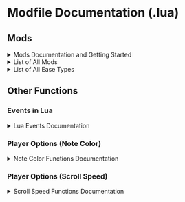 # Modfile Documentation (.lua)

## Mods
<details>
<summary>Mods Documentation and Getting Started</summary>

Mods for a chart are stored in a .lua file! This file is executed at gameplay.
There are two kinds of mod initialization calls, "Mod" and "Ease".

For basic mods, first we need to call the container object which stores all of our chart mods.
To call this object's method, we use `xdrv.Mod` or `xdrv.Set`.
The arguments it takes are:
- The mod name
- The value to set the mod to
- Whether to set the mod at a specific beat or time in seconds ('beat' or 'time')
- The beat or time in seconds

Putting this together, we get:
<br>
`xdrv.Mod("speed", 1, "time", 8);`
<br>
OR
<br>
`xdrv.Set("speed", 1, "time", 8);`
<br>
Which sets the mod "speed", to a value of 1, at exactly 8 seconds into the chart.

For eased mods, we need to call `xdrv.Ease`.
The arguments it takes are:
- The mod name
- The starting value
- The ending value
- Whether to set the mod at a specific beat or time in seconds (`'beat'` or `'time'`)
- The beat or time in seconds to start easing our mod
- Whether to set the duration as length or as its ending point, in beat or time in seconds as determined by the fourth parameter (`'end'` or `'len'`)
- The end point of our ease as a beat or time in seconds, or length in beats or time in seconds
- The type of ease to use

The final method call will look like this:
<br>
`xdrv.Ease("speed", 0, 1, "beat", 4, "len", 8, "linear");`
<br>

Which means to ease the "speed" modifier value from 0 to 1, starting at beat 4, for a length of 8 beats with the linear ease type.
</details>

<details>
<summary>List of All Mods</summary>

"speed" (Column specific variants: "speedX" where X is 1-9, Aliases: "noteX_speed" where X is 1-9, "gearleft_speed", "gearright_speed", "drift_speed")
- Changes the scroll speed multiplier independent of actual scroll speed.

"brake" (Column specific variants: "brakeX" where X is 1-9, Aliases: "brakeX_speed" where X is 1-9, "gearleft_brake", "gearright_brake", "drift_brake")
- Slows down notes as they get closer to the judge line.

"accel" (Column specific variants: "accelX" where X is 1-9, Aliases: "accelX_speed" where X is 1-9, "gearleft_accel", "gearright_accel", "drift_accel")
- Speeds up notes as they start approaching the judge line.

"camera_position_x" (Alias: "camera_move_x")
- Move the camera along the X axis.

"camera_position_y" (Alias: "camera_move_y")
- Move the camera along the Y axis.

"camera_position_z" (Alias: "camera_move_z")       
- Move the camera along the Z axis.

"camera_rotation_x" (Alias: "camera_rotate_x")       
- Rotate the camera around the X axis.

"camera_rotation_y" (Alias: "camera_rotate_y")       
- Rotate the camera around the Y axis.

"camera_rotation_z" (Alias: "camera_rotate_z")       
- Rotate the camera around the Z axis.

"camera_fov" (Alias: "camera_field_of_view")
- Change the camera's field of view. Only applies to perspective (default) camera. Default: 100, Minimum: 1, Maximum: 179

"camera_size" (Alias: "camera_orthographic_size")
- Change the camera's size. Only applies to orthographic camera. Default: 5, if set to 0, this will be set to 0.01 to avoid errors.

"note_move_x" (Column specific variant: "noteX_move_x" where X is 1-6)
- Move all notes along the X axis.

"note_move_y" (Column specific variant: "noteX_move_y" where X is 1-6)
- Move all notes along the Y axis.

"note_move_z" (Column specific variant: "noteX_move_z" where X is 1-6)
- Move all notes along the Z axis.

"note_rotate_x" (Column specific variant: "noteX_rotate_x" where X is 1-6)
- Rotate the notes around the X axis.

"note_rotate_y" (Column specific variant: "noteX_rotate_y" where X is 1-6)
- Rotate the notes around the Y axis.

"note_rotate_z" (Column specific variant: "noteX_rotate_z" where X is 1-6)
- Rotate the notes around the Z axis.

"note_scale_x" (Column specific variant: "noteX_scale_x" where X is 1-6)
- Changes the scale of the notes along the X axis.

"note_scale_y" (Column specific variant: "noteX_scale_y" where X is 1-6)
- Changes the scale of the notes along the Y axis.

"note_scale_z" (Column specific variant: "noteX_scale_z" where X is 1-6)
- Changes the scale of the notes along the Z axis.

"gear_move_x" (Column specific variants: "gearleft_move_x" and "gearright_move_x")
- Move both gears along the X axis.

"gear_move_y" (Column specific variants: "gearleft_move_y" and "gearright_move_y")
- Move both gears along the Y axis.

"gear_move_z" (Column specific variants: "gearleft_move_z" and "gearright_move_z")
- Move both gears along the Z axis.

"gear_rotate_x" (Column specific variants: "gearleft_rotate_x" and "gearright_rotate_x")
- Rotate both gears around the X axis.

"gear_rotate_y" (Column specific variants: "gearleft_rotate_y" and "gearright_rotate_y")
- Rotate both gears around the Y axis.

"gear_rotate_z" (Column specific variants: "gearleft_rotate_z" and "gearright_rotate_z")
- Rotate both gears around the Z axis.

"gear_scale_x" (Column specific variants: "gearleft_scale_x" and "gearright_scale_x")
- Changes the scale of the gears along the X axis.

"gear_scale_y" (Column specific variants: "gearleft_scale_y" and "gearright_scale_y")
- Changes the scale of the gears along the Y axis.

"gear_scale_z" (Column specific variants: "gearleft_scale_z" and "gearright_scale_z")
- Changes the scale of the gears along the Z axis.

"drift_move_x" (Column specific variants: "driftleft_move_x" and "driftright_move_x")
- Move drift notes along the X axis.

"drift_move_y" (Column specific variants: "driftleft_move_y" and "driftright_move_y")
- Move drift notes along the Y axis.

"drift_move_z" (Column specific variants: "driftleft_move_z" and "driftright_move_z")
- Move drift notes along the Z axis.

"drift_rotate_x" (Column specific variants: "driftleft_rotate_x" and "driftright_rotate_x")
- Rotate drift notes around the X axis.

"drift_rotate_y" (Column specific variants: "driftleft_rotate_y" and "driftright_rotate_y")
- Rotate drift notes around the Y axis.

"drift_rotate_z" (Column specific variants: "driftleft_rotate_z" and "driftright_rotate_z")
- Rotate drift notes around the Z axis.

"drift_scale_x" (Column specific variants: "driftleft_scale_x" and "driftright_scale_x")
- Changes the scale of the drift notes along the X axis.

"drift_scale_y" (Column specific variants: "driftleft_scale_y" and "driftright_scale_y")
- Changes the scale of the drift notes along the Y axis.

"drift_scale_z" (Column specific variants: "driftleft_scale_z" and "driftright_scale_z")
- Changes the scale of the drift notes along the Z axis.

"track_move_x" (Track specific variants: "trackleft_move_x" and "trackright_move_x")
- Move the tracks along the X axis.

"track_move_y" (Track specific variants: "trackleft_move_y" and "trackright_move_y")
- Move the tracks along the Y axis.

"track_move_z" (Track specific variants: "trackleft_move_z" and "trackright_move_z")
- Move the tracks along the Z axis.

"track_rotate_x" (Track specific variants: "trackleft_rotate_x" and "trackright_rotate_x")
- Rotate the tracks around the X axis.

"track_rotate_y" (Track specific variants: "trackleft_rotate_y" and "trackright_rotate_y")
- Rotate the tracks around the Y axis.

"track_rotate_z" (Track specific variants: "trackleft_rotate_z" and "trackright_rotate_z")
- Rotate the tracks around the Z axis.

"track_scale_x" (Track specific variants: "trackleft_scale_x" and "trackright_scale_x")
- Changes the scale of the tracks along the X axis.

"track_scale_y" (Track specific variants: "trackleft_scale_y" and "trackright_scale_y")
- Changes the scale of the tracks along the Y axis.

"track_scale_z" (Track specific variants: "trackleft_scale_z" and "trackright_scale_z")
- Changes the scale of the tracks along the Z axis.

"judgment_line_offset" (Track specific variants: "judgment_line_left_offset" and "judgment_line_right_offset")
- Moves the judgment line up or down the track.

"render_line_offset" (Track specific variants: "render_line_left_offset and "render_line_right_offset")
- Moves the 'render line' up or down the track. Notes will not render past this line.

"black_bar_top_position"   
- Move the top black bar down onto the screen. A value of 1 will completely cover the screen.

"black_bar_bottom_position"    
- Move the bottom black bar up onto the screen. A value of 1 will completely cover the screen.

"black_bar_left_position"   
- Move the left black bar right onto the screen. A value of 1 will completely cover the screen.

"black_bar_right_position"   
- Move the right black bar left onto the screen. A value of 1 will completely cover the screen.

"black_bar_top_rotation"   
- Rotate the top black bar in degrees from 0-360.

"black_bar_bottom_rotation"    
- Rotate the bottom black bar in degrees from 0-360.

"black_bar_left_rotation"   
- Rotate the left black bar in degrees from 0-360.

"black_bar_right_rotation"   
- Rotate the right black bar in degrees from 0-360.

"background_speed_additive" (Alias: "bg_speed_add")
- Manually add background scroll speed.

"background_speed_multiplier" (Alias: "bg_speed_mult")
- Manually multiply background scroll speed.

"lane_color_red" (Alias: "track_color_red")
- Change the track's red color channel. Default value is set to 0.075.

"lane_color_green" (Alias: "track_color_green")
- Change the track's green color channel. Default value is set to 0.075.

"lane_color_blue" (Alias: "track_color_blue")
- Change the track's blue color channel. Default value is set to 0.075.

"lane_color_alpha" (Alias: "track_color_alpha")
- Change the track's alpha color channel. Default value is set to 1.

"lane_left_color_red" (Alias: "track_left_color_red")
- Change the left track's red color channel. This is added on top of the color mods for both tracks. Default value is set to 0.

"lane_left_color_green" (Alias: "track_left_color_green")
- Change the left track's green color channel. This is added on top of the color mods for both tracks. Default value is set to 0.

"lane_left_color_blue" (Alias: "track_left_color_blue")
- Change the left track's blue color channel. This is added on top of the color mods for both tracks. Default value is set to 0.

"lane_left_color_alpha" (Alias: "track_left_color_alpha")
- Change the left track's alpha color channel. This is added on top of the color mods for both tracks. Default value is set to 0.

"lane_right_color_red" (Alias: "track_right_color_red")
- Change the right track's red color channel. This is added on top of the color mods for both tracks. Default value is set to 0.

"lane_right_color_green" (Alias: "track_right_color_green")
- Change the right track's green color channel. This is added on top of the color mods for both tracks. Default value is set to 0.

"lane_right_color_blue" (Alias: "track_right_color_blue")
- Change the right track's blue color channel. This is added on top of the color mods for both tracks. Default value is set to 0.

"lane_right_color_alpha" (Alias: "track_right_color_alpha")
- Change the right track's alpha color channel. This is added on top of the color mods for both tracks. Default value is set to 0.

"note_opacity" (Column specific variant: "noteX_opacity" where X is 1-6)
- Change the opacity of notes. Value ranges from 0 to 1.

"gear_opacity" (Track specific variants: "gearleft_opacity" and "gearright_opacity")
- Change the opacity of gears. Value ranges from 0 to 1.

"drift_opacity" (Track specific variants: "driftleft_opacity" and "driftright_opacity")
- Change the opacity of drift notes. Value ranges from 0 to 1.

"note_opacityX" (Where X is 1-9)
- A column specific variant of "note_opacity" for all notes including gears and drifts. Column 9 does not affect left/right drifts independently, but all drift notes.

</details>

<details>
<summary>List of All Ease Types</summary>

* Linear
* InQuad
* OutQuad
* InOutQuad
* InCubic
* OutCubic
* InOutCubic
* InQuart
* OutQuart
* InOutQuart
* InQuint
* OutQuint
* InOutQuint
* InSine
* OutSine
* InOutSine
* InExpo
* OutExpo
* InOutExpo
* InCirc
* OutCirc
* InOutCirc
* InElastic
* OutElastic
* InOutElastic
* InBack
* OutBack
* InOutBack
* InBounce
* OutBounce
* InOutBounce
* Bounce
* Tri
* Bell
* Pop
* Tap
* Pulse
* Spike
* Inverse
* Instant
* SmoothStep
* SmootherStep
* SmoothestStep

</details>

## Other Functions

### Events in Lua

<details>
<summary>Lua Events Documentation</summary>

As of 1.2.0, you can call [Events](https://github.com/EX-XDRiVER/Chart-Documentation/tree/main/backgrounds) from lua files.

The syntax for RunEvent is `xdrv.RunEvent(string eventName, string beatOrTime, float timingValue, params object[] eventValues)`.

Example: `xdrv.RunEvent("SetUIAlphaCurrentSongGroup", "beat", 0, 1, 10);`

This will run the event for setting the alpha for the UI for song metadata and score information's at beat 0, to 1 over the course of 10 beats.

All events, and arguments (including optional ones) are supported.

Additionally, you can call this function with snake_case. Example: `xdrv.run_event`
</details>

### Player Options (Note Color)

<details>
<summary>Note Color Functions Documentation</summary>

As of 1.2.0, you can get the player's note color from a desired column.

`xdrv.GetPlayerNoteColor(int column)` will return a float array containing 4 floats, with red, green, blue, and alpha channels. The values are all ranging from 0 to 1. The provided column index needs to be from 0 to 7.

Additionally, you can get a specific color channel using `xdrv.GetPlayerNoteColorChannel(int column, int index)`, where index needs to be from 0 to 3.

You can also use `xdrv.GetPlayerNoteColorRed(int column)`, `xdrv.GetPlayerNoteColorGreen(int column)`, `xdrv.GetPlayerNoteColorBlue(int column)`, and `xdrv.GetPlayerNoteColorAlpha(int column)`.

Additionally, you can call these functions with snake_case. Example: `xdrv.get_player_note_color`
</details>

### Player Options (Scroll Speed)

<details>
<summary>Scroll Speed Functions Documentation</summary>

You can get a player's scroll speed using `xdrv.GetPlayerScrollSpeed()`. This will return the raw float value that the player has in options. This value has a minimum of 0.5 with no maximum.

Additionally, you can call this function with snake_case. Example: `xdrv.get_player_scroll_speed`
</details>